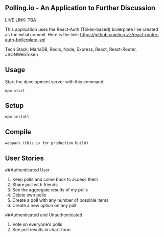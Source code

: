 Polling.io - An Application to Further Discussion
---

LIVE LINK: TBA

This application uses the React-Auth (Token-based) boilerplate I've created as the initial commit. Here is the link:
https://github.com/jcruzz/react-router-auth-boilerplate-sql


Tech Stack: MariaDB, Redis, Node, Express, React, React-Router, JSONWebToken

Usage
---
 
Start the development server with this command:
 
```
npm start
```
 
 
 
Setup
---
 
```
npm install
```
 
 
 
Compile
---
 
```
webpack (this is for production build)
```

User Stories
---
##Authenticated User
1) Keep polls and come back to access them
2) Share poll with friends
3) See the aggregate results of my polls
4) Delete own polls
5) Create a poll with any number of possible items
8) Create a new option on any poll

##Authenticated and Unauthenticated
1) Vote on everyone's polls
2) See poll results in chart form